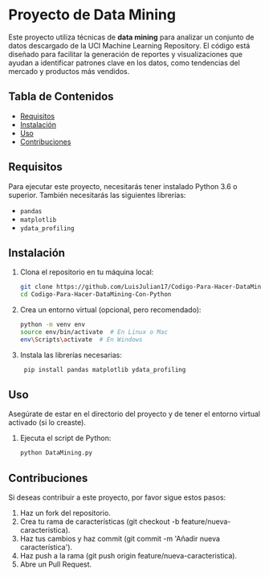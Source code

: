 # Proyecto de Data Mining

Este proyecto utiliza técnicas de **data mining** para analizar un conjunto de datos descargado de la UCI Machine Learning Repository. El código está diseñado para facilitar la generación de reportes y visualizaciones que ayudan a identificar patrones clave en los datos, como tendencias del mercado y productos más vendidos.

## Tabla de Contenidos

- [Requisitos](#requisitos)
- [Instalación](#instalación)
- [Uso](#uso)
- [Contribuciones](#contribuciones)

## Requisitos

Para ejecutar este proyecto, necesitarás tener instalado Python 3.6 o superior. También necesitarás las siguientes librerías:

- `pandas`
- `matplotlib`
- `ydata_profiling`

## Instalación

1. Clona el repositorio en tu máquina local:
   ```bash
   git clone https://github.com/LuisJulian17/Codigo-Para-Hacer-DataMining-Con-Python.git
   cd Codigo-Para-Hacer-DataMining-Con-Python

2. Crea un entorno virtual (opcional, pero recomendado):
   ```bash
   python -m venv env
   source env/bin/activate  # En Linux o Mac
   env\Scripts\activate  # En Windows

4. Instala las librerías necesarias:
   ```bash
    pip install pandas matplotlib ydata_profiling
   
## Uso
Asegúrate de estar en el directorio del proyecto y de tener el entorno virtual activado (si lo creaste).

1. Ejecuta el script de Python:
   ```bash
   python DataMining.py

## Contribuciones
Si deseas contribuir a este proyecto, por favor sigue estos pasos:

1. Haz un fork del repositorio.
2. Crea tu rama de características (git checkout -b feature/nueva-caracteristica).
3. Haz tus cambios y haz commit (git commit -m 'Añadir nueva característica').
4. Haz push a la rama (git push origin feature/nueva-caracteristica).
5. Abre un Pull Request.

